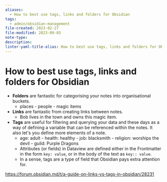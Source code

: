 ```yaml
---
aliases:
  - How to best use tags, links and folders for Obsidian
tags:
  - admin/obsidian-management
file-created: 2023-02-27
file-modified: 2023-09-03
note-type: 
description: 
linter-yaml-title-alias: How to best use tags, links and folders for Obsidian
---
```


# How to best use tags, links and folders for Obsidian

- **Folders** are fantastic for categorising your notes into organisational buckets.
	- places - people - magic items
- **Links** are fantastic from creating links between notes.
	- Bob lives in the town and owns this magic item.
- **Tags** are useful for filtering and querying your data and these days as a way of defining a variable that can be referenced within the notes. It also let's you define more elements of a note.
	- age: adult - health: healthy - job: blacksmith - religion: worships the devil - guild: Purple Dragons
	- Attributes (or fields) in Dataview are defined either in the Frontmatter in the form `key: value`, or in the body of the text as `key:: value`.
	- In a sense, tags are a type of field that Obsidian pays extra attention for.

https://forum.obsidian.md/t/a-guide-on-links-vs-tags-in-obsidian/28231
